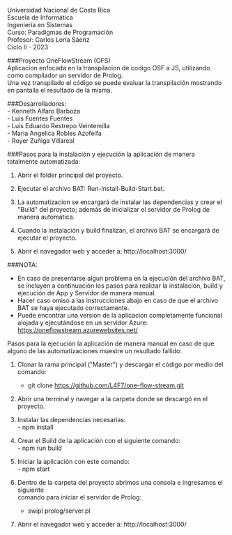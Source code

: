 Universidad Nacional de Costa Rica  <br />
Escuela de Informática  <br />
Ingeniería en Sistemas  <br />
Curso: Paradigmas de Programación  <br />
Profesor: Carlos Loría Sáenz  <br />
Ciclo II - 2023  <br />

###Proyecto OneFlowStream (OFS)  <br />
    Aplicacion enfocada en la transpilacion de codigo OSF a JS, utilizando como compilador un servidor de Prolog. <br />
    Una vez transpilado el código se puede evaluar la transpilación mostrando en pantalla el resultado de la misma.

###Desarrolladores: <br />
    - Kenneth Alfaro Barboza <br />
    - Luis Fuentes Fuentes <br />
    - Luis Eduardo Restrepo Veintemilla <br />
    - Maria Angelica Robles Azofeifa <br />
    - Royer Zuñiga Villareal <br />


###Pasos para la instalación y ejecución la aplicación de manera totalmente automatizada:

1. Abrir el folder principal del proyecto.  <br />

2. Ejecutar el archivo BAT: Run-Install-Build-Start.bat.  <br />

3. La automatizacion se encargará de instalar las dependencias y crear el "Build" del proyecto; además de inicializar el servidor de Prolog de manera automática.  <br />

4. Cuando la instalación y build finalizan, el archivo BAT se encargará de ejecutar el proyecto.  <br />

5. Abrir el navegador web y acceder a: http://localhost:3000/  <br />

###NOTA: 
 - En caso de presentarse algun problema en la ejecución del archivo BAT, se incluyen a continuación los pasos para realizar la instalación, build y ejecución de App y Servidor de manera manual.
 - Hacer caso omiso a las instrucciones abajo en caso de que el archivo BAT se haya ejecutado correctamente.
 - Puede encontrar una version de la aplicacion completamente funcional alojada y ejecutándose en un servidor Azure: https://oneflowstream.azurewebsites.net/

Pasos para la ejecución la aplicación de manera manual en caso de que alguno de las automatizaciones muestre un resultado fallido:

1. Clonar la rama principal ("Master") y descargar el código por medio del comando:  <br />

	- git clone https://github.com/L4F7/one-flow-stream.git

2. Abrir una terminal y navegar a la carpeta donde se descargó en el proyecto.


3. Instalar las dependencias necesarias: <br />
          - npm install

4. Crear el Build de la aplicación con el siguiente comando: <br />
          - npm run build

5. Iniciar la aplicación con este comando: <br />
         - npm start

6. Dentro de la carpeta del proyecto abrimos una consola e ingresamos el siguiente <br />
   comando para iniciar el servidor de Prolog:  <br />
	 - swipl prolog/server.pl
    
8. Abrir el navegador web y acceder a: http://localhost:3000/
